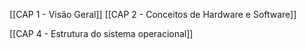 [[CAP 1 - Visão Geral]]
[[CAP 2 - Conceitos de Hardware e Software]]

[[CAP 4 - Estrutura do sistema operacional]]